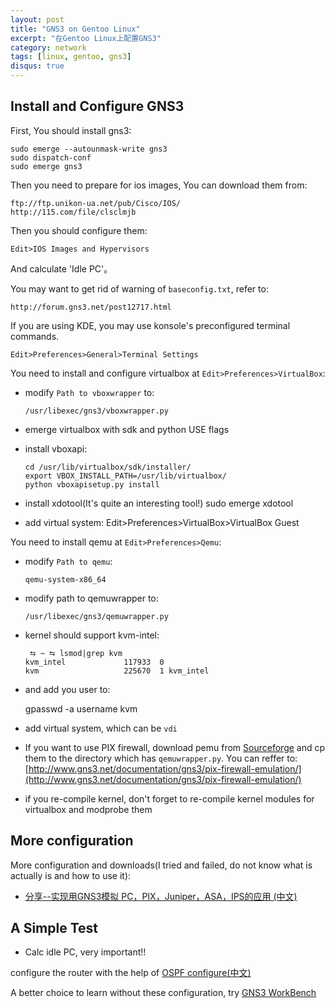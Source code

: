 ```yaml
---
layout: post
title: "GNS3 on Gentoo Linux"
excerpt: "在Gentoo Linux上配置GNS3"
category: network
tags: [linux, gentoo, gns3]
disqus: true
---
```



## Install and Configure GNS3

First, You should install gns3:

    sudo emerge --autounmask-write gns3
    sudo dispatch-conf
    sudo emerge gns3

Then you need to prepare for ios images, You can download them from:

    ftp://ftp.unikon-ua.net/pub/Cisco/IOS/
    http://115.com/file/clsclmjb

Then you should configure them:

    Edit>IOS Images and Hypervisors

And calculate 'Idle PC'。

You may want to get rid of warning of `baseconfig.txt`, refer to:

    http://forum.gns3.net/post12717.html

If you are using KDE, you may use konsole's preconfigured terminal commands.

    Edit>Preferences>General>Terminal Settings

You need to install and configure virtualbox at `Edit>Preferences>VirtualBox`:

- modify `Path to vboxwrapper` to:

      /usr/libexec/gns3/vboxwrapper.py

- emerge virtualbox with sdk and python USE flags
- install vboxapi:

      cd /usr/lib/virtualbox/sdk/installer/
      export VBOX_INSTALL_PATH=/usr/lib/virtualbox/
      python vboxapisetup.py install

- install xdotool(It's quite an interesting tool!)
      sudo emerge xdotool
- add virtual system:
      Edit>Preferences>VirtualBox>VirtualBox Guest

You need to install qemu at `Edit>Preferences>Qemu`:

- modify `Path to qemu`:

      qemu-system-x86_64

- modify path to qemuwrapper to:

      /usr/libexec/gns3/qemuwrapper.py

- kernel should support kvm-intel:

       ⮀ ~ ⮀ lsmod|grep kvm
      kvm_intel             117933  0 
      kvm                   225670  1 kvm_intel

- and add you user to:

    gpasswd -a username kvm

- add virtual system, which can be `vdi`

- If you want to use PIX firewall, download pemu from [Sourceforge](http://sourceforge.net/projects/gns-3/files/Pemu/2008-03-03/pemu_2008-03-03_bin.tar.bz2/download) and cp them to the directory which has `qemuwrapper.py`. You can reffer to: [http://www.gns3.net/documentation/gns3/pix-firewall-emulation/](http://www.gns3.net/documentation/gns3/pix-firewall-emulation/)

- if you re-compile kernel, don't forget to re-compile kernel modules for virtualbox and modprobe them

## More configuration

More configuration and downloads(I tried and failed, do not know what is actually is and how to use it):

- [分享--实现用GNS3模拟 PC，PIX，Juniper，ASA，IPS的应用 (中文)](http://xinchq2011.blog.51cto.com/2086938/1256837)


## A Simple Test

- Calc idle PC, very important!!

configure the router with the help of [OSPF configure(中文)](http://www.linkwan.com/gb/routertech/routerbase/ciscomanual/015.htm)

A better choice to learn without these configuration, try [GNS3 WorkBench](http://sourceforge.net/projects/gns3workbench/files/v5.8/)
